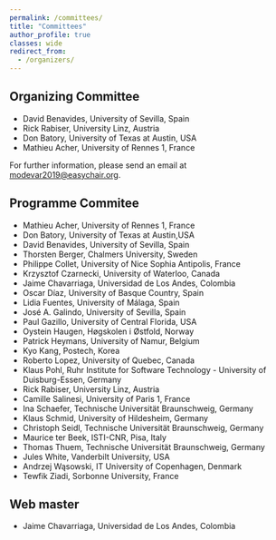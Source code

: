 ```yaml
---
permalink: /committees/
title: "Committees"
author_profile: true
classes: wide
redirect_from: 
  - /organizers/
---
```



## Organizing Committee
* David Benavides, University of Sevilla, Spain
* Rick Rabiser,  University Linz, Austria
* Don Batory, University of Texas at Austin, USA
* Mathieu Acher, University of Rennes 1, France

For further information, please send an email at [modevar2019@easychair.org](mailto:modevar2019@easychair.org).

## Programme Commitee
* Mathieu Acher, University of Rennes 1, France
* Don Batory, University of Texas at Austin,USA
* David Benavides, University of Sevilla, Spain
* Thorsten Berger, Chalmers University, Sweden
* Philippe Collet, University of Nice Sophia Antipolis, France
* Krzysztof Czarnecki, University of Waterloo, Canada
* Jaime Chavarriaga, Universidad de Los Andes, Colombia
* Oscar Díaz, University of Basque Country, Spain
* Lidia Fuentes, University of Málaga, Spain
* José A. Galindo, University of Sevilla, Spain
* Paul Gazillo, University of Central Florida, USA
* Oystein Haugen, Høgskolen i Østfold, Norway
* Patrick Heymans, University of Namur, Belgium
* Kyo Kang, Postech, Korea
* Roberto Lopez, University of Quebec, Canada
* Klaus Pohl,  Ruhr Institute for Software Technology - University of Duisburg-Essen, Germany
* Rick Rabiser, University Linz, Austria
* Camille Salinesi, University of Paris 1, France
* Ina Schaefer,  Technische Universität Braunschweig, Germany
* Klaus Schmid,  University of Hildesheim, Germany
* Christoph Seidl,  Technische Universität Braunschweig, Germany
* Maurice ter Beek, ISTI-CNR, Pisa, Italy
* Thomas Thuem, Technische Universität Braunschweig, Germany
* Jules White, Vanderbilt University, USA
* Andrzej Wąsowski, IT University of Copenhagen, Denmark
* Tewfik Ziadi,  Sorbonne University, France


## Web master
* Jaime Chavarriaga, Universidad de Los Andes, Colombia
